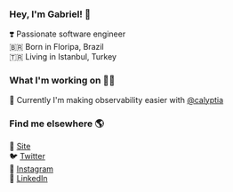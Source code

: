### Hey, I'm Gabriel! 👋

❣️ Passionate software engineer <br>
🇧🇷 Born in Floripa, Brazil <br>
:tr: Living in Istanbul, Turkey

### What I'm working on 👨‍💻

💙 Currently I'm making observability easier with [@calyptia](https://calyptia.com) <br>

### Find me elsewhere 🌎

🚀 [Site](https://gabrielbussolo.dev) <br>
🐦 [Twitter](https://twitter.com/gabriel_bussolo) <br>
📸 [Instagram](https://instagram.com/gabrielbussolo.dev) <br>
💼 [LinkedIn](https://www.linkedin.com/in/gabrielbussolo) <br>
